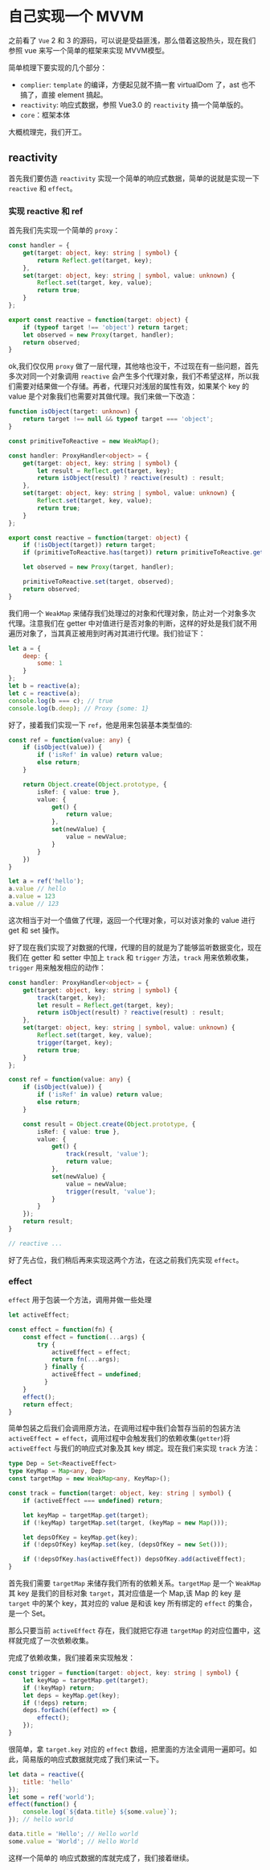 # 自己实现一个 MVVM

之前看了 `Vue` 2 和 3 的源码，可以说是受益匪浅，那么借着这股热头，现在我们参照 vue 来写一个简单的框架来实现 MVVM模型。

简单梳理下要实现的几个部分：

* `complier`: `template` 的编译，方便起见就不搞一套 virtualDom 了，ast 也不搞了，直接 element 搞起。
* `reactivity`: 响应式数据，参照 Vue3.0 的 `reactivity` 搞一个简单版的。
* `core`：框架本体

大概梳理完，我们开工。

## reactivity

首先我们要仿造 `reactivity` 实现一个简单的响应式数据，简单的说就是实现一下 `reactive` 和 `effect`。

### 实现 reactive 和 ref

首先我们先实现一个简单的 `proxy`：

```ts
const handler = {
    get(target: object, key: string | symbol) {
        return Reflect.get(target, key);
    },
    set(target: object, key: string | symbol, value: unknown) {
        Reflect.set(target, key, value);
        return true;
    }
};

export const reactive = function(target: object) {
    if (typeof target !== 'object') return target;
    let observed = new Proxy(target, handler);
    return observed;
}
```

ok,我们仅仅用 `proxy` 做了一层代理，其他啥也没干，不过现在有一些问题，首先多次对同一个对象调用 `reactive` 会产生多个代理对象，我们不希望这样，所以我们需要对结果做一个存储。再者，代理只对浅层的属性有效，如果某个 key 的 value 是个对象我们也需要对其做代理。我们来做一下改造：

```ts
function isObject(target: unknown) {
    return target !== null && typeof target === 'object';
}

const primitiveToReactive = new WeakMap();

const handler: ProxyHandler<object> = {
    get(target: object, key: string | symbol) {
        let result = Reflect.get(target, key);
        return isObject(result) ? reactive(result) : result;
    },
    set(target: object, key: string | symbol, value: unknown) {
        Reflect.set(target, key, value);
        return true;
    }
};

export const reactive = function(target: object) {
    if (!isObject(target)) return target;
    if (primitiveToReactive.has(target)) return primitiveToReactive.get(target);

    let observed = new Proxy(target, handler);

    primitiveToReactive.set(target, observed);
    return observed;
}
```

我们用一个 `WeakMap` 来储存我们处理过的对象和代理对象，防止对一个对象多次代理。注意我们在 getter 中对值进行是否对象的判断，这样的好处是我们就不用遍历对象了，当其真正被用到时再对其进行代理。我们验证下：

```js
let a = {
    deep: {
        some: 1
    }
};
let b = reactive(a);
let c = reactive(a);
console.log(b === c); // true
console.log(b.deep); // Proxy {some: 1}
```

好了，接着我们实现一下 `ref`，他是用来包装基本类型值的:

```ts
const ref = function(value: any) {
    if (isObject(value)) {
        if ('isRef' in value) return value;
        else return;
    }

    return Object.create(Object.prototype, {
        isRef: { value: true },
        value: {
            get() {
                return value;
            },
            set(newValue) {
                value = newValue;
            }
        }
    })
}

let a = ref('hello');
a.value // hello
a.value = 123
a.value // 123
```

这次相当于对一个值做了代理，返回一个代理对象，可以对该对象的 value 进行 get 和 set 操作。

好了现在我们实现了对数据的代理，代理的目的就是为了能够监听数据变化，现在我们在 getter 和 setter 中加上 `track` 和 `trigger` 方法，`track` 用来依赖收集，`trigger` 用来触发相应的动作：

```ts
const handler: ProxyHandler<object> = {
    get(target: object, key: string | symbol) {
        track(target, key);
        let result = Reflect.get(target, key);
        return isObject(result) ? reactive(result) : result;
    },
    set(target: object, key: string | symbol, value: unknown) {
        Reflect.set(target, key, value);
        trigger(target, key);
        return true;
    }
};

const ref = function(value: any) {
    if (isObject(value)) {
        if ('isRef' in value) return value;
        else return;
    }

    const result = Object.create(Object.prototype, {
        isRef: { value: true },
        value: {
            get() {
                track(result, 'value');
                return value;
            },
            set(newValue) {
                value = newValue;
                trigger(result, 'value');
            }
        }
    });
    return result;
}

// reactive ...
```

好了先占位，我们稍后再来实现这两个方法，在这之前我们先实现 `effect`。

### effect

`effect` 用于包装一个方法，调用并做一些处理

```ts
let activeEffect;

const effect = function(fn) {
    const effect = function(...args) {
        try {
            activeEffect = effect;
            return fn(...args);
          } finally {
            activeEffect = undefined;
          }
    }
    effect();
    return effect;
}
```

简单包装之后我们会调用原方法，在调用过程中我们会暂存当前的包装方法 `activeEffect = effect`，调用过程中会触发我们的依赖收集(`getter`)将 `activeEffect` 与我们的响应式对象及其 key 绑定。现在我们来实现 `track` 方法：

```ts
type Dep = Set<ReactiveEffect>
type KeyMap = Map<any, Dep>
const targetMap = new WeakMap<any, KeyMap>();

const track = function(target: object, key: string | symbol) {
    if (activeEffect === undefined) return;

    let keyMap = targetMap.get(target);
    if (!keyMap) targetMap.set(target, (keyMap = new Map()));

    let depsOfKey = keyMap.get(key);
    if (!depsOfKey) keyMap.set(key, (depsOfKey = new Set()));

    if (!depsOfKey.has(activeEffect)) depsOfKey.add(activeEffect);
}
```

首先我们需要 `targetMap` 来储存我们所有的依赖关系。`targetMap` 是一个 `WeakMap` 其 key 是我们的目标对象 `target`，其对应值是一个 Map,该 Map 的 key 是 `target` 中的某个 key，其对应的 value 是和该 key 所有绑定的 `effect` 的集合，是一个 Set。

那么只要当前 `activeEffect` 存在，我们就把它存进 `targetMap` 的对应位置中，这样就完成了一次依赖收集。

完成了依赖收集，我们接着来实现触发：

```ts
const trigger = function(target: object, key: string | symbol) {
    let keyMap = targetMap.get(target);
    if (!keyMap) return;
    let deps = keyMap.get(key);
    if (!deps) return;
    deps.forEach((effect) => {
        effect();
    });
}
```

很简单，拿 `target.key` 对应的 `effect` 数组，把里面的方法全调用一遍即可。如此，简易版的响应式数据就完成了我们来试一下。

```js
let data = reactive({
    title: 'hello'
});
let some = ref('world');
effect(function() {
    console.log(`${data.title} ${some.value}`);
}); // hello world

data.title = 'Hello'; // Hello world
some.value = 'World'; // Hello World
```

这样一个简单的 响应式数据的库就完成了，我们接着继续。